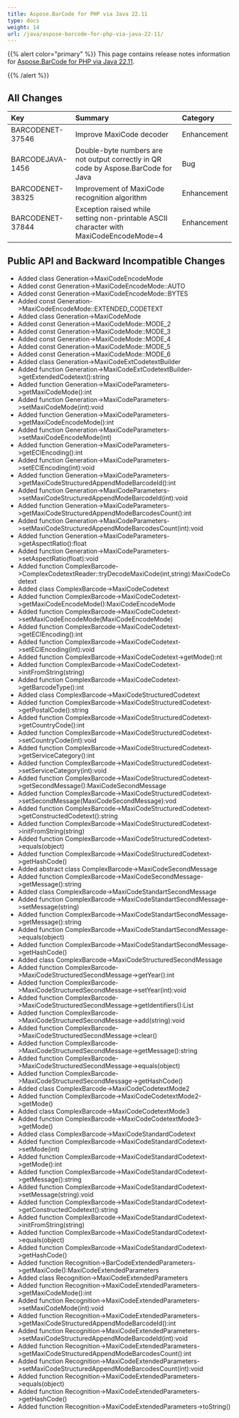 ```yaml
---
title: Aspose.BarCode for PHP via Java 22.11
type: docs
weight: 14
url: /java/aspose-barcode-for-php-via-java-22-11/
---
```


{{% alert color="primary" %}}
This page contains release notes information for [Aspose.BarCode for PHP via Java 22.11](https://downloads.aspose.com/barcode/php/new-releases/aspose.barcode-for-php-via-java-22.11/).

{{% /alert %}} 
## **All Changes**

|**Key**|**Summary**|**Category**|
| :- | :- | :- |
|BARCODENET-37546|Improve MaxiCode decoder|Enhancement|
|BARCODEJAVA-1456|Double-byte numbers are not output correctly in QR code by Aspose.BarCode for Java|Bug|
|BARCODENET-38325|Improvement of MaxiCode recognition algorithm|Enhancement|
|BARCODENET-37844|Exception raised while setting non-printable ASCII character with MaxiCodeEncodeMode=4|Enhancement|


## **Public API and Backward Incompatible Changes**

- Added class Generation->MaxiCodeEncodeMode
- Added const Generation->MaxiCodeEncodeMode::AUTO
- Added const Generation->MaxiCodeEncodeMode::BYTES
- Added const Generation->MaxiCodeEncodeMode::EXTENDED_CODETEXT
- Added class Generation->MaxiCodeMode
- Added const Generation->MaxiCodeMode::MODE_2
- Added const Generation->MaxiCodeMode::MODE_3
- Added const Generation->MaxiCodeMode::MODE_4
- Added const Generation->MaxiCodeMode::MODE_5
- Added const Generation->MaxiCodeMode::MODE_6
- Added class Generation->MaxiCodeExtCodetextBuilder
- Added function Generation->MaxiCodeExtCodetextBuilder->getExtendedCodetext():string
- Added function Generation->MaxiCodeParameters->getMaxiCodeMode():int
- Added function Generation->MaxiCodeParameters->setMaxiCodeMode(int):void
- Added function Generation->MaxiCodeParameters->getMaxiCodeEncodeMode():int
- Added function Generation->MaxiCodeParameters->setMaxiCodeEncodeMode(int)
- Added function Generation->MaxiCodeParameters->getECIEncoding():int
- Added function Generation->MaxiCodeParameters->setECIEncoding(int):void
- Added function Generation->MaxiCodeParameters->getMaxiCodeStructuredAppendModeBarcodeId():int
- Added function Generation->MaxiCodeParameters->setMaxiCodeStructuredAppendModeBarcodeId(int):void
- Added function Generation->MaxiCodeParameters->getMaxiCodeStructuredAppendModeBarcodesCount():int
- Added function Generation->MaxiCodeParameters->setMaxiCodeStructuredAppendModeBarcodesCount(int):void
- Added function Generation->MaxiCodeParameters->getAspectRatio():float
- Added function Generation->MaxiCodeParameters->setAspectRatio(float):void
- Added function ComplexBarcode->ComplexCodetextReader::tryDecodeMaxiCode(int,string):MaxiCodeCodetext
- Added class ComplexBarcode->MaxiCodeCodetext
- Added function ComplexBarcode->MaxiCodeCodetext->getMaxiCodeEncodeMode():MaxiCodeEncodeMode
- Added function ComplexBarcode->MaxiCodeCodetext->setMaxiCodeEncodeMode(MaxiCodeEncodeMode)
- Added function ComplexBarcode->MaxiCodeCodetext->getECIEncoding():int
- Added function ComplexBarcode->MaxiCodeCodetext->setECIEncoding(int):void
- Added function ComplexBarcode->MaxiCodeCodetext->getMode():nt
- Added function ComplexBarcode->MaxiCodeCodetext->initFromString(string)
- Added function ComplexBarcode->MaxiCodeCodetext->getBarcodeType():int
- Added class ComplexBarcode->MaxiCodeStructuredCodetext
- Added function ComplexBarcode->MaxiCodeStructuredCodetext->getPostalCode():string
- Added function ComplexBarcode->MaxiCodeStructuredCodetext->getCountryCode():int
- Added function ComplexBarcode->MaxiCodeStructuredCodetext->setCountryCode(int):void
- Added function ComplexBarcode->MaxiCodeStructuredCodetext->getServiceCategory():int
- Added function ComplexBarcode->MaxiCodeStructuredCodetext->setServiceCategory(int):void
- Added function ComplexBarcode->MaxiCodeStructuredCodetext->getSecondMessage():MaxiCodeSecondMessage
- Added function ComplexBarcode->MaxiCodeStructuredCodetext->setSecondMessage(MaxiCodeSecondMessage):vod
- Added function ComplexBarcode->MaxiCodeStructuredCodetext->getConstructedCodetext():string
- Added function ComplexBarcode->MaxiCodeStructuredCodetext->initFromString(string)
- Added function ComplexBarcode->MaxiCodeStructuredCodetext->equals(object)
- Added function ComplexBarcode->MaxiCodeStructuredCodetext->getHashCode()
- Added abstract class ComplexBarcode->MaxiCodeSecondMessage
- Added function ComplexBarcode->MaxiCodeSecondMessage->getMessage():string
- Added class ComplexBarcode->MaxiCodeStandartSecondMessage
- Added function ComplexBarcode->MaxiCodeStandartSecondMessage->setMessage(string)
- Added function ComplexBarcode->MaxiCodeStandartSecondMessage->getMessage():string
- Added function ComplexBarcode->MaxiCodeStandartSecondMessage->equals(object)
- Added function ComplexBarcode->MaxiCodeStandartSecondMessage->getHashCode()
- Added class ComplexBarcode->MaxiCodeStructuredSecondMessage
- Added function ComplexBarcode->MaxiCodeStructuredSecondMessage->getYear():int
- Added function ComplexBarcode->MaxiCodeStructuredSecondMessage->setYear(int):void
- Added function ComplexBarcode->MaxiCodeStructuredSecondMessage->getIdentifiers():List<string>
- Added function ComplexBarcode->MaxiCodeStructuredSecondMessage->add(string):void
- Added function ComplexBarcode->MaxiCodeStructuredSecondMessage->clear()
- Added function ComplexBarcode->MaxiCodeStructuredSecondMessage->getMessage():string
- Added function ComplexBarcode->MaxiCodeStructuredSecondMessage->equals(object)
- Added function ComplexBarcode->MaxiCodeStructuredSecondMessage->getHashCode()
- Added class ComplexBarcode->MaxiCodeCodetextMode2
- Added function ComplexBarcode->MaxiCodeCodetextMode2->getMode()
- Added class ComplexBarcode->MaxiCodeCodetextMode3
- Added function ComplexBarcode->MaxiCodeCodetextMode3->getMode()
- Added class ComplexBarcode->MaxiCodeStandardCodetext
- Added function ComplexBarcode->MaxiCodeStandardCodetext->setMode(int)
- Added function ComplexBarcode->MaxiCodeStandardCodetext->getMode():int
- Added function ComplexBarcode->MaxiCodeStandardCodetext->getMessage():string
- Added function ComplexBarcode->MaxiCodeStandardCodetext->setMessage(string):void
- Added function ComplexBarcode->MaxiCodeStandardCodetext->getConstructedCodetext():string
- Added function ComplexBarcode->MaxiCodeStandardCodetext->initFromString(string)
- Added function ComplexBarcode->MaxiCodeStandardCodetext->equals(object)
- Added function ComplexBarcode->MaxiCodeStandardCodetext->getHashCode()
- Added function Recognition->BarCodeExtendedParameters->getMaxiCode():MaxiCodeExtendedParameters
- Added class Recognition->MaxiCodeExtendedParameters
- Added function Recognition->MaxiCodeExtendedParameters->getMaxiCodeMode():int
- Added function Recognition->MaxiCodeExtendedParameters->setMaxiCodeMode(int):void
- Added function Recognition->MaxiCodeExtendedParameters->getMaxiCodeStructuredAppendModeBarcodeId():int
- Added function Recognition->MaxiCodeExtendedParameters->setMaxiCodeStructuredAppendModeBarcodeId(int):void
- Added function Recognition->MaxiCodeExtendedParameters->getMaxiCodeStructuredAppendModeBarcodesCount():int
- Added function Recognition->MaxiCodeExtendedParameters->setMaxiCodeStructuredAppendModeBarcodesCount(int):void
- Added function Recognition->MaxiCodeExtendedParameters->equals(object)
- Added function Recognition->MaxiCodeExtendedParameters->getHashCode()
- Added function Recognition->MaxiCodeExtendedParameters->toString()
